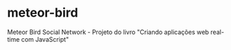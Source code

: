 # meteor-bird
Meteor Bird Social Network - Projeto do livro "Criando aplicações web real-time com JavaScript"
